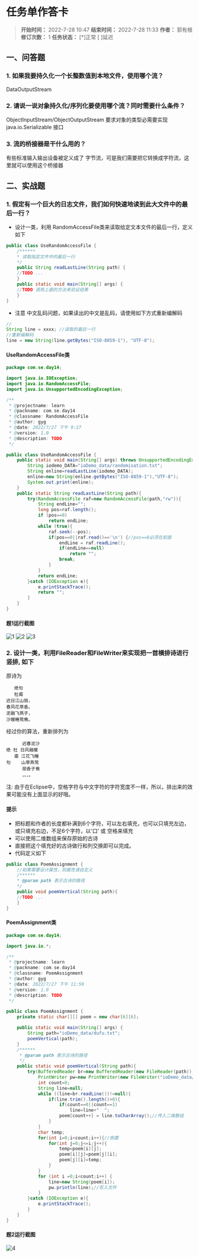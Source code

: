[//]: # (注释
  Date: 2022-07-26 10:29:53
  LastEditors: gyg
  LastEditTime: 2022-07-28 01:40:06
  FilePath: \note\郭有根-第十四章作业.md
)

# 任务单作答卡

>**开始时间：** 2022-7-28 10:47 **结束时间：** 2022-7-28 11:33
**作者：** 郭有根 **修订次数：** 1 **任务状态：** [*]正常 [ ]延迟

## 一、问答题

### 1. 如果我要持久化一个长整数值到本地文件，使用哪个流？

DataOutputStream

### 2. 请说一说对象持久化/序列化要使用哪个流？同时需要什么条件？

ObjectInputStream/ObjectOutputStream
要求对象的类型必需要实现 java.io.Serializable 接口

### 3. 流的桥接器是干什么用的？

有些标准输入输出设备被定义成了 字节流，可是我们需要把它转换成字符流，这里就可以使用这个桥接器

## 二、实战题

### 1. 假定有一个巨大的日志文件，我们如何快速地读到此大文件中的最后一行？

- 设计一类，利用 RandomAccessFile类来读取给定文本文件的最后一行，定义如下

```java
public class UseRandomAccessFile {
    /******
    * 读取指定文件中的最后一行
    */
    public String readLastLine(String path) {
    //TODO ...
    }
    public static void main(String[] args) {
    //TODO 调用上面的方法来验证结果
    }
}
```

- 注意 中文乱码问题，如果读出的中文是乱码，请使用如下方式重新编解码

```java
//
String line = xxxx; //读取的最后一行
//重新编解码
line = new String(line.getBytes("ISO-8859-1"), "UTF-8");
```

#### UseRandomAccessFile类

```java
package com.se.day14;

import java.io.IOException;
import java.io.RandomAccessFile;
import java.io.UnsupportedEncodingException;

/**
 * @projectname: learn
 * @packname: com.se.day14
 * @classname: RandomAccessFile
 * @author: gyg
 * @date: 2022/7/27 下午 9:27
 * @version: 1.0
 * @description: TODO
 */

public class UseRandomAccessFile {
    public static void main(String[] args) throws UnsupportedEncodingException {
        String iodemo_DATA="ioDemo_data/randomisation.txt";
        String enline=readLastLine(iodemo_DATA);
        enline=new String(enline.getBytes("ISO-8859-1"),"UTF-8");
        System.out.print(enline);
    }
    public static String readLastLine(String path){
        try(RandomAccessFile raf=new RandomAccessFile(path,"rw")){
            String endLine="";
            long pos=raf.length();
            if (pos==0)
                return endLine;
            while (true){
                raf.seek(--pos);
                if(pos==0||raf.read()=='\n') {//pos==0必须在前面
                    endLine = raf.readLine();
                    if(endLine==null)
                        return "";
                    break;
                }
            }
            return endLine;
        }catch (IOException e){
            e.printStackTrace();
            return "";
        }
    }
}
```

#### 题1运行截图

![1](https://s2.loli.net/2022/07/28/CYIKQLSltHhg8Zs.png)
![2](https://s2.loli.net/2022/07/28/DLSaE85teGoghcX.png)
![3](https://s2.loli.net/2022/07/28/hgPE8o3cKYF9y4T.png)

### 2. 设计一类，利用FileReader和FileWriter来实现把一首横排诗进行 竖排, 如下

原诗为

```gushi
   绝句    
   杜甫    
迟日江山丽，
春风花草香。
泥融飞燕子，
沙暖睡鸳鸯。
```

经过你的算法，重新排列为

```gushi
      迟春泥沙
绝 杜 日风融暖
   甫 江花飞睡
句    山草燕鸳
      丽香子鸯
      ，。，。
```

注: 由于在Eclipse中，空格字符与中文字符的字符宽度不一样，所以，排出来的效果可能没有上面显示的好哦。

#### 提示

- 把标题和作者的长度都补满到6个字符，可以左右填充，也可以只填充左边，或只填充右边，不足6个字符，以'口' 或 空格来填充
- 可以使用二维数组来保存原始的古诗
- 直接把这个填充好的古诗做行和列交换即可以完成。
- 代码定义如下

```java
public class PoemAssignment {
    //如果需要设计属性，则属性请自定义
    /******
    * @param path 表示古诗的路径
    */
    public void poemVertical(String path){
    //TODO ...
    }
}
```

#### PoemAssignment类

```java
package com.se.day14;

import java.io.*;

/**
 * @projectname: learn
 * @packname: com.se.day14
 * @classname: PoemAssignment
 * @author: gyg
 * @date: 2022/7/27 下午 11:59
 * @version: 1.0
 * @description: TODO
 */

public class PoemAssignment {
    private static char[][] poem = new char[6][6];

    public static void main(String[] args) {
        String path="ioDemo_data/dufu.txt";
        poemVertical(path);
    }
    /******
     * @param path 表示古诗的路径
     */
    public static void poemVertical(String path){
        try(BufferedReader br=new BufferedReader(new FileReader(path));
            PrintWriter pw=new PrintWriter(new FileWriter("ioDemo_data/dufu_Vertical.txt"),true)){
            int count=0;
            String line=null;
            while ((line=br.readLine())!=null){
                if(line.trim().length()>0){
                    if(count==0||count==1)
                        line=line+"  ";
                    poem[count++] = line.toCharArray();//传入二维数组
                }
            }
            char temp;
            for(int i=0;i<count;i++){//倒置
                for(int j=0;j<=i;j++){
                    temp=poem[i][j];
                    poem[i][j]=poem[j][i];
                    poem[j][i]=temp;
                }
            }
            for (int i =0;i<count;i++) {
                line=new String(poem[i]);
                pw.println(line);//写入文件
            }
        }catch (IOException e){
            e.printStackTrace();
        }
    }
}
```

#### 题2运行截图

![4](https://s2.loli.net/2022/07/28/AnxBTlItRsN4myK.png)